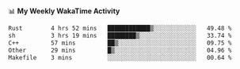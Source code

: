 <!--
**stamp711/stamp711** is a ✨ _special_ ✨ repository because its `README.md` (this file) appears on your GitHub profile.

Here are some ideas to get you started:

- 🔭 I’m currently working on ...
- 🌱 I’m currently learning ...
- 👯 I’m looking to collaborate on ...
- 🤔 I’m looking for help with ...
- 💬 Ask me about ...
- 📫 How to reach me: ...
- 😄 Pronouns: ...
- ⚡ Fun fact: ...
-->

📊 **My Weekly WakaTime Activity**

<!--START_SECTION:waka-->

```txt
Rust        4 hrs 52 mins   ████████████▒░░░░░░░░░░░░   49.48 %
sh          3 hrs 19 mins   ████████▒░░░░░░░░░░░░░░░░   33.74 %
C++         57 mins         ██▒░░░░░░░░░░░░░░░░░░░░░░   09.75 %
Other       29 mins         █▒░░░░░░░░░░░░░░░░░░░░░░░   04.96 %
Makefile    3 mins          ░░░░░░░░░░░░░░░░░░░░░░░░░   00.64 %
```

<!--END_SECTION:waka-->
